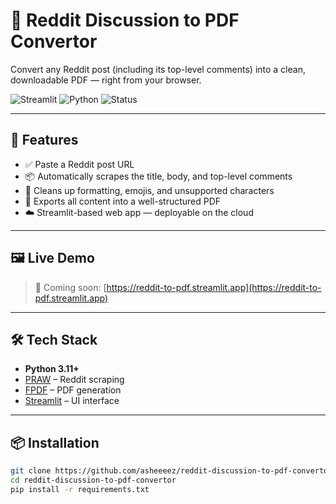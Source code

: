 # 📄 Reddit Discussion to PDF Convertor

Convert any Reddit post (including its top-level comments) into a clean, downloadable PDF — right from your browser.

![Streamlit](https://img.shields.io/badge/Streamlit-Cloud%20App-red?logo=streamlit)
![Python](https://img.shields.io/badge/Python-3.11%2B-blue?logo=python)
![Status](https://img.shields.io/badge/Project-Stable-success)

---

## 🚀 Features

- ✅ Paste a Reddit post URL
- 📦 Automatically scrapes the title, body, and top-level comments
- 🧠 Cleans up formatting, emojis, and unsupported characters
- 📄 Exports all content into a well-structured PDF
- ☁️ Streamlit-based web app — deployable on the cloud

---

## 🖼️ Live Demo

> 🔗 Coming soon: [https://reddit-to-pdf.streamlit.app](https://reddit-to-pdf.streamlit.app)

---

## 🛠️ Tech Stack

- **Python 3.11+**
- [PRAW](https://praw.readthedocs.io/) – Reddit scraping
- [FPDF](https://pyfpdf.github.io/fpdf2/) – PDF generation
- [Streamlit](https://streamlit.io/) – UI interface

---

## 📦 Installation

```bash
git clone https://github.com/asheeeez/reddit-discussion-to-pdf-convertor.git
cd reddit-discussion-to-pdf-convertor
pip install -r requirements.txt
